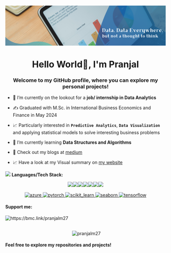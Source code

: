 ![logo](https://github.com/pranjalm27/pranjalm27/blob/main/Site_Banner.png)
<h1 align="center">Hello World👋, I'm Pranjal</h1>
<h3 align="center">Welcome to my GitHub profile, where you can explore my personal projects!</h3>



- 🔭 I’m currently on the lookout for a **job/ internship in Data Analytics**

- ✍️ Graduated with M.Sc. in International Business Economics and Finance in May 2024

- 📈 Particularly interested in **`Predictive Analytics`**, **`Data Visualization`** and applying statistical models to solve interesting business problems

- 🌱 I’m currently learning **Data Structures and Algorithms**

- 📝 Check out my blogs at [medium](https://medium.com/@Blogwithpranjal)

- 📈 Have a look at my Visual summary on [my website]([https://www.behance.net/pranjalmeshram3](https://pranjalmeshram50.wixsite.com/portfolio))





<img src="https://media.giphy.com/media/WUlplcMpOCEmTGBtBW/giphy.gif" width="30"> **Languages/Tech Stack:** 

<p align="center"> <img src="https://img.shields.io/badge/Python-3776AB?style=for-the-badge&logo=python&logoColor=white"><img src="https://img.shields.io/badge/MySQL-07405E?style=for-the-badge&logo=sqlite&logoColor=white"><img src="https://img.shields.io/badge/Tableau-2CA5E0?style=for-the-badge&logo=docker&logoColor=white"><img src="https://img.shields.io/badge/Jupyter-F37626.svg?&style=for-the-badge&logo=Jupyter&logoColor=white"><img src="https://img.shields.io/badge/SPSS-000000?style=for-the-badge&logo=spss&logoColor=white"><img src="https://img.shields.io/badge/PowerBI-F2C811?style=for-the-badge&logo=Power%20BI&logoColor=white"><img src="https://img.shields.io/badge/R-276DC3?style=for-the-badge&logo=r&logoColor=white"> 
<p align="center"> <a href="https://azure.microsoft.com/en-in/" target="_blank" rel="noreferrer"> <img src="https://www.vectorlogo.zone/logos/microsoft_azure/microsoft_azure-icon.svg" alt="azure" width="40" height="40"/> </a> <a href="https://pytorch.org/" target="_blank" rel="noreferrer"> <img src="https://www.vectorlogo.zone/logos/pytorch/pytorch-icon.svg" alt="pytorch" width="40" height="40"/> </a> <a href="https://scikit-learn.org/" target="_blank" rel="noreferrer"> <img src="https://upload.wikimedia.org/wikipedia/commons/0/05/Scikit_learn_logo_small.svg" alt="scikit_learn" width="40" height="40"/> </a> <a href="https://seaborn.pydata.org/" target="_blank" rel="noreferrer"> <img src="https://seaborn.pydata.org/_images/logo-mark-lightbg.svg" alt="seaborn" width="40" height="40"/> </a> <a href="https://www.tensorflow.org" target="_blank" rel="noreferrer"> <img src="https://www.vectorlogo.zone/logos/tensorflow/tensorflow-icon.svg" alt="tensorflow" width="40" height="40"/> </a> </p>

<h4 align="left">Support me:</h4>
<p><a href="https://www.buymeacoffee.com/https://bmc.link/pranjalm27"> <img align="left" src="https://cdn.buymeacoffee.com/buttons/v2/default-yellow.png" height="50" width="210" alt="https://bmc.link/pranjalm27" /></a></p><br><br>





<p>&nbsp;<img align="left" src="https://github-readme-stats.vercel.app/api?username=pranjalm27&show_icons=true&locale=en" alt="pranjalm27" /></p>


<h4>Feel free to explore my repositories and projects! </h4>
